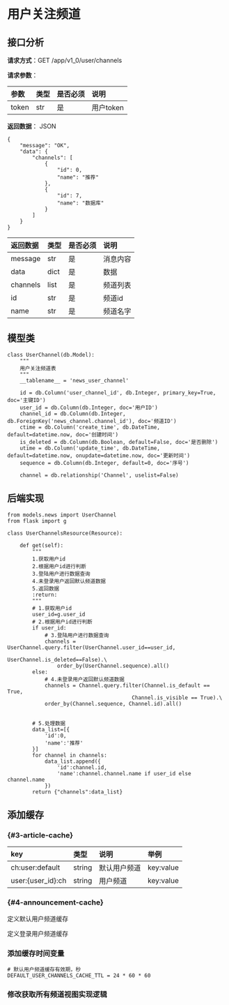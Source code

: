 # 用户关注频道

## 接口分析

**请求方式**：GET /app/v1\_0/user/channels

**请求参数**：

| 参数 | 类型 | 是否必须 | 说明 |
| :--- | :--- | :--- | :--- |
| token | str | 是 | 用户token |

**返回数据**： JSON

```
{
    "message": "OK",
    "data": {
        "channels": [
            {
                "id": 0,
                "name": "推荐"
            },
            {
                "id": 7,
                "name": "数据库"
            }
        ]
    }
}
```

| 返回数据 | 类型 | 是否必须 | 说明 |
| :--- | :--- | :--- | :--- |
| message | str | 是 | 消息内容 |
| data | dict | 是 | 数据 |
| channels | list | 是 | 频道列表 |
| id | str | 是 | 频道id |
| name | str | 是 | 频道名字 |

## 模型类

```
class UserChannel(db.Model):
    """
    用户关注频道表
    """
    __tablename__ = 'news_user_channel'

    id = db.Column('user_channel_id', db.Integer, primary_key=True, doc='主键ID')
    user_id = db.Column(db.Integer, doc='用户ID')
    channel_id = db.Column(db.Integer, db.ForeignKey('news_channel.channel_id'), doc='频道ID')
    ctime = db.Column('create_time', db.DateTime, default=datetime.now, doc='创建时间')
    is_deleted = db.Column(db.Boolean, default=False, doc='是否删除')
    utime = db.Column('update_time', db.DateTime, default=datetime.now, onupdate=datetime.now, doc='更新时间')
    sequence = db.Column(db.Integer, default=0, doc='序号')

    channel = db.relationship('Channel', uselist=False)
```

## 后端实现

```
from models.news import UserChannel
from flask import g

class UserChannelsResource(Resource):

    def get(self):
        """
        1.获取用户id
        2.根据用户id进行判断
        3.登陆用户进行数据查询
        4.未登录用户返回默认频道数据
        5.返回数据
        :return:
        """
        # 1.获取用户id
        user_id=g.user_id
        # 2.根据用户id进行判断
        if user_id:
            # 3.登陆用户进行数据查询
            channels = UserChannel.query.filter(UserChannel.user_id==user_id,
                                                UserChannel.is_deleted==False).\
                order_by(UserChannel.sequence).all()
        else:
            # 4.未登录用户返回默认频道数据
            channels = Channel.query.filter(Channel.is_default == True,
                                        Channel.is_visible == True).\
            order_by(Channel.sequence, Channel.id).all()


        # 5.处理数据
        data_list=[{
            'id':0,
            'name':'推荐'
        }]
        for channel in channels:
            data_list.append({
                'id':channel.id,
                'name':channel.channel.name if user_id else channel.name
            })
        return {"channels":data_list}
```

## 添加缓存

###  {#3-article-cache}

| key | 类型 | 说明 | 举例 |
| :--- | :--- | :--- | :--- |
| ch:user:default | string | 默认用户频道 | key:value |
| user:{user\_id}:ch | string | 用户频道 | key:value |

###  {#4-announcement-cache}

定义默认用户频道缓存

定义登录用户频道缓存

### 添加缓存时间变量

```
# 默认用户频道缓存有效期，秒
DEFAULT_USER_CHANNELS_CACHE_TTL = 24 * 60 * 60
```

### 修改获取所有频道视图实现逻辑



